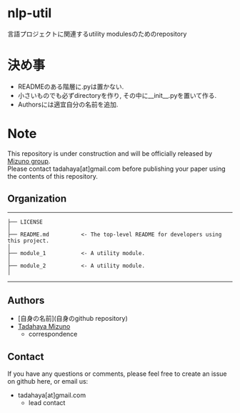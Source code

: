 # nlp-util
言語プロジェクトに関連するutility modulesのためのrepository  

# 決め事
- READMEのある階層に.pyは置かない.  
- 小さいものでも必ずdirectoryを作り, その中に__init__.pyを置いて作る.  
- Authorsには適宜自分の名前を追加.  

# Note
This repository is under construction and will be officially released by [Mizuno group](https://github.com/mizuno-group).  
Please contact tadahaya[at]gmail.com before publishing your paper using the contents of this repository.  

## Organization
------------  

    ├── LICENSE  
    │
    ├── README.md          <- The top-level README for developers using this project.
    │
    ├── module_1           <- A utility module.
    │
    ├── module_2           <- A utility module.
    │

------------

## Authors
- [自身の名前](自身のgithub repository)  
- [Tadahaya Mizuno](https://github.com/tadahayamiz)  
    - correspondence  

## Contact
If you have any questions or comments, please feel free to create an issue on github here, or email us:  
- tadahaya[at]gmail.com  
    - lead contact  